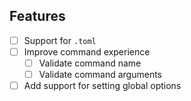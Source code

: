 ## Features
- [ ] Support for `.toml`
- [ ] Improve command experience
    - [ ] Validate command name
    - [ ] Validate command arguments
- [ ] Add support for setting global options
